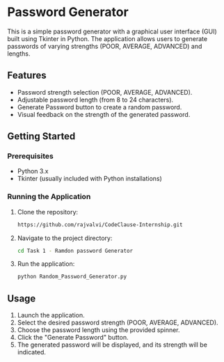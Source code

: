 
# Password Generator

This is a simple password generator with a graphical user interface (GUI) built using Tkinter in Python. The application allows users to generate passwords of varying strengths (POOR, AVERAGE, ADVANCED) and lengths.

## Features

- Password strength selection (POOR, AVERAGE, ADVANCED).
- Adjustable password length (from 8 to 24 characters).
- Generate Password button to create a random password.
- Visual feedback on the strength of the generated password.

## Getting Started

### Prerequisites

- Python 3.x
- Tkinter (usually included with Python installations)

### Running the Application

1. Clone the repository:

    ```bash
    https://github.com/rajvalvi/CodeClause-Internship.git
    ```

2. Navigate to the project directory:

    ```bash
    cd Task 1 - Ramdon password Generator
    ```

3. Run the application:

    ```bash
    python Random_Password_Generator.py
    ```

## Usage

1. Launch the application.
2. Select the desired password strength (POOR, AVERAGE, ADVANCED).
3. Choose the password length using the provided spinner.
4. Click the "Generate Password" button.
5. The generated password will be displayed, and its strength will be indicated.

